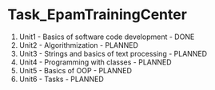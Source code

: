 # Task_EpamTrainingCenter

1. Unit1 - Basics of software code development - DONE
2. Unit2 - Algorithmization - PLANNED
3. Unit3 - Strings and basics of text processing - PLANNED
4. Unit4 - Programming with classes - PLANNED
5. Unit5 - Basics of OOP - PLANNED
6. Unit6 - Tasks - PLANNED
